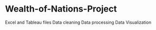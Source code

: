 # Wealth-of-Nations-Project
Excel and Tableau files
Data cleaning
Data processing
Data Visualization
